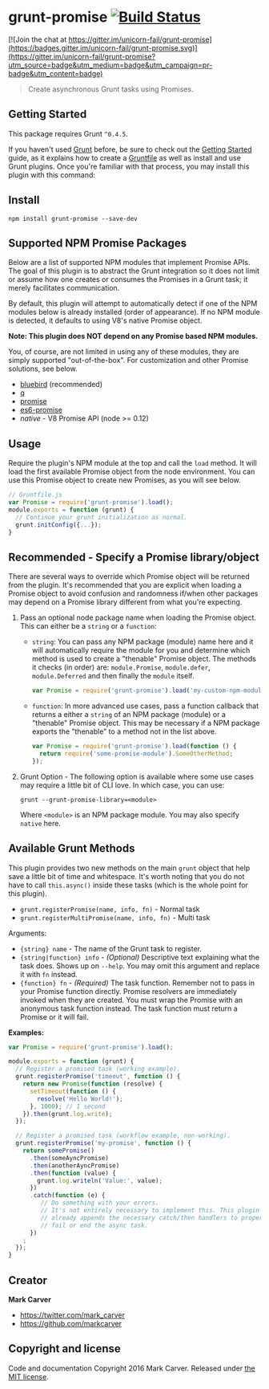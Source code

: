 # grunt-promise [![Build Status](https://travis-ci.org/unicorn-fail/grunt-promise.svg)](https://travis-ci.org/unicorn-fail/grunt-promise)

[![Join the chat at https://gitter.im/unicorn-fail/grunt-promise](https://badges.gitter.im/unicorn-fail/grunt-promise.svg)](https://gitter.im/unicorn-fail/grunt-promise?utm_source=badge&utm_medium=badge&utm_campaign=pr-badge&utm_content=badge)

> Create asynchronous Grunt tasks using Promises.

## Getting Started

This package requires Grunt `^0.4.5`.

If you haven't used [Grunt](http://gruntjs.com/) before, be sure to check out the [Getting Started](http://gruntjs.com/getting-started) guide, as it explains how to create a [Gruntfile](http://gruntjs.com/sample-gruntfile) as well as install and use Grunt plugins. Once you're familiar with that process, you may install this plugin with this command:

## Install

```shell
npm install grunt-promise --save-dev
```

## Supported NPM Promise Packages

Below are a list of supported NPM modules that implement Promise APIs. The goal
of this plugin is to abstract the Grunt integration so it does not limit or
assume how one creates or consumes the Promises in a Grunt task; it merely
facilitates communication.

By default, this plugin will attempt to automatically detect if one of the NPM
modules below is already installed (order of appearance). If no NPM module is
detected, it defaults to using V8's native Promise object.

**Note: This plugin does NOT depend on any Promise based NPM modules.**

You, of course, are not limited in using any of these modules, they are simply
supported "out-of-the-box". For customization and other Promise solutions, see
below.

* [bluebird](https://www.npmjs.com/package/bluebird) (recommended)
* [q](https://www.npmjs.com/package/q)
* [promise](https://www.npmjs.com/package/promise)
* [es6-promise](https://www.npmjs.com/package/es6-promise)
* _native_ - V8 Promise API (node >= 0.12)

## Usage

Require the plugin's NPM module at the top and call the `load` method. It will
load the first available Promise object from the node environment. You can use
this Promise object to create new Promises, as you will see below.

```js
// Gruntfile.js
var Promise = require('grunt-promise').load();
module.exports = function (grunt) {
  // Continue your grunt initialization as normal.
  grunt.initConfig({...});
}
```

## Recommended - Specify a Promise library/object

There are several ways to override which Promise object will be returned from
the plugin. It's recommended that you are explicit when loading a Promise object
to avoid confusion and randomness if/when other packages may depend on a Promise
library different from what you're expecting.

1. Pass an optional node package name when loading the Promise object. This can
   either be a `string` or a `function`:

   * `string`: You can pass any NPM package (module) name here and it will
     automatically require the module for you and determine which method is used
     to create a "thenable" Promise object. The methods it checks (in order) are:
     `module.Promise`, `module.defer`, `module.Deferred` and then finally the
     `module` itself.
     ```js
     var Promise = require('grunt-promise').load('my-custom-npm-module');
     ```
   * `function`: In more advanced use cases, pass a function callback that
     returns a either a `string` of an NPM package (module) or a "thenable"
     Promise object. This may be necessary if a NPM package exports the
     "thenable" to a method not in the list above.
     ```js
     var Promise = require('grunt-promise').load(function () {
       return require('some-promise-module').SomeOtherMethod;
     });
     ```
2. Grunt Option - The following option is available where some use cases may
   require a little bit of CLI love. In which case, you can use:
   ```shell
   grunt --grunt-promise-library=<module>
   ```
   Where `<module>` is an NPM package module. You may also specify `native` here.

## Available Grunt Methods

This plugin provides two new methods on the main `grunt` object that help save
a little bit of time and whitespace. It's worth noting that you do not have to
call `this.async()` inside these tasks (which is the whole point for this
plugin).

* `grunt.registerPromise(name, info, fn)` - Normal task
* `grunt.registerMultiPromise(name, info, fn)` - Multi task

Arguments:

* `{string} name` - The name of the Grunt task to register.
* `{string|function} info` - _(Optional)_ Descriptive text explaining what the
  task does. Shows up on `--help`. You may omit this argument and replace it with
  `fn` instead.
* `{function} fn` - _(Required)_ The task function. Remember not to pass in your
  Promise function directly. Promise resolvers are immediately invoked when
  they are created. You must wrap the Promise with an anonymous task function
  instead. The task function must return a Promise or it will fail.

**Examples:**
```js
var Promise = require('grunt-promise').load();

module.exports = function (grunt) {
  // Register a promised task (working example).
  grunt.registerPromise('timeout', function () {
    return new Promise(function (resolve) {
      setTimeout(function () {
        resolve('Hello World!');
      }, 1000); // 1 second
    }).then(grunt.log.write);
  });

  // Register a promised task (workflow example, non-working).
  grunt.registerPromise('my-promise', function () {
    return somePromise()
      .then(someAyncPromise)
      .then(anotherAyncPromise)
      .then(function (value) {
        grunt.log.writeln('Value:', value);
      })
      .catch(function (e) {
         // Do something with your errors.
         // It's not entirely necessary to implement this. This plugin
         // already appends the necessary catch/then handlers to properly
         // fail or end the async task.
      })
    ;
  });
}
```

## Creator

**Mark Carver**

* <https://twitter.com/mark_carver>
* <https://github.com/markcarver>

## Copyright and license

Code and documentation Copyright 2016 Mark Carver. Released under [the MIT license](https://github.com/unicorn-fail/grunt-promise/blob/master/LICENSE-MIT).
